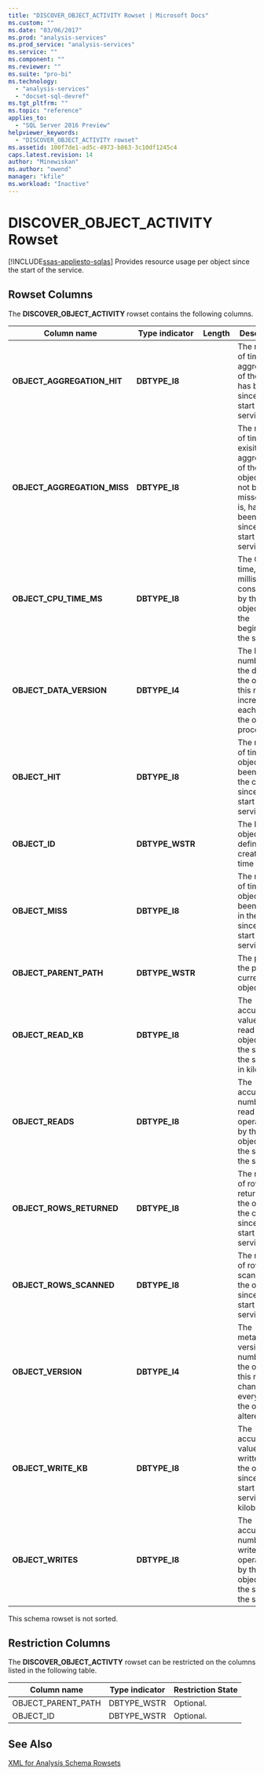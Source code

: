 ```yaml
---
title: "DISCOVER_OBJECT_ACTIVITY Rowset | Microsoft Docs"
ms.custom: ""
ms.date: "03/06/2017"
ms.prod: "analysis-services"
ms.prod_service: "analysis-services"
ms.service: ""
ms.component: ""
ms.reviewer: ""
ms.suite: "pro-bi"
ms.technology: 
  - "analysis-services"
  - "docset-sql-devref"
ms.tgt_pltfrm: ""
ms.topic: "reference"
applies_to: 
  - "SQL Server 2016 Preview"
helpviewer_keywords: 
  - "DISCOVER_OBJECT_ACTIVITY rowset"
ms.assetid: 100f7de1-ad5c-4973-b863-3c10df1245c4
caps.latest.revision: 14
author: "Minewiskan"
ms.author: "owend"
manager: "kfile"
ms.workload: "Inactive"
---
```

# DISCOVER_OBJECT_ACTIVITY Rowset
[!INCLUDE[ssas-appliesto-sqlas](../../../includes/ssas-appliesto-sqlas.md)]
  Provides resource usage per object since the start of the service.  
  
## Rowset Columns  
 The **DISCOVER_OBJECT_ACTIVITY** rowset contains the following columns.  
  
|Column name|Type indicator|Length|Description|  
|-----------------|--------------------|------------|-----------------|  
|**OBJECT_AGGREGATION_HIT**|**DBTYPE_I8**||The number of times an aggregation of the object has been hit since the start of the service.|  
|**OBJECT_AGGREGATION_MISS**|**DBTYPE_I8**||The number of times an exisiting aggregation, of the object, has not been missed (that is, has not been used) since the start of the service.|  
|**OBJECT_CPU_TIME_MS**|**DBTYPE_I8**||The CPU time, in milliseconds,  consumed by the object since the beginning of the service.|  
|**OBJECT_DATA_VERSION**|**DBTYPE_I4**||The lineage number of the data in the object; this number increments each time the object is processed.|  
|**OBJECT_HIT**|**DBTYPE_I8**||The number of times the object has been hit in the cache since the start of the service.|  
|**OBJECT_ID**|**DBTYPE_WSTR**||The ID of the object as defined at creation time|  
|**OBJECT_MISS**|**DBTYPE_I8**||The number of times the object has been missed in the cache since the start of the service.|  
|**OBJECT_PARENT_PATH**|**DBTYPE_WSTR**||The path to the parent of current object.|  
|**OBJECT_READ_KB**|**DBTYPE_I8**||The accumulated value of data read by the object since the start of the service, in kilobytes.|  
|**OBJECT_READS**|**DBTYPE_I8**||The accumulated number of read operations by the object since the start of the service.|  
|**OBJECT_ROWS_RETURNED**|**DBTYPE_I8**||The number of rows returned by the object to the caller since the start of the service.|  
|**OBJECT_ROWS_SCANNED**|**DBTYPE_I8**||The number of rows scanned by the object since the start of the service.|  
|**OBJECT_VERSION**|**DBTYPE_I4**||The metadata version number of the object; this number changes every time the object is altered.|  
|**OBJECT_WRITE_KB**|**DBTYPE_I8**||The accumulated value of data written by the object since the start of the service, in kilobytes.|  
|**OBJECT_WRITES**|**DBTYPE_I8**||The accumulated number of write operations by the object since the start of the service.|  
  
 This schema rowset is not sorted.  
  
## Restriction Columns  
 The **DISCOVER_OBJECT_ACTIVTY** rowset can be restricted on the columns listed in the following table.  
  
|Column name|Type indicator|Restriction State|  
|-----------------|--------------------|-----------------------|  
|OBJECT_PARENT_PATH|DBTYPE_WSTR|Optional.|  
|OBJECT_ID|DBTYPE_WSTR|Optional.|  
  
## See Also  
 [XML for Analysis Schema Rowsets](../../../analysis-services/schema-rowsets/xml/xml-for-analysis-schema-rowsets.md)  
  
  
